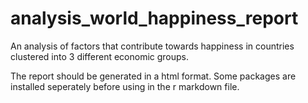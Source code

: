 # analysis_world_happiness_report
An analysis of factors that contribute towards happiness in countries clustered into 3 different economic groups.

The report should be generated in a html format. Some packages are installed seperately before using in the r markdown file. 
